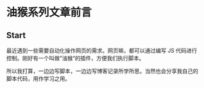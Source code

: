 # 油猴系列文章前言



## Start

最近遇到一些需要自动化操作网页的需求。网页嘛，都可以通过编写 JS 代码进行控制。刚好有一个叫做”油猴“的插件，方便我们执行脚本。



所以我打算，一边边写脚本，一边边写博客记录所学所思。当然也会分享我自己的脚本代码，用作学习之用。